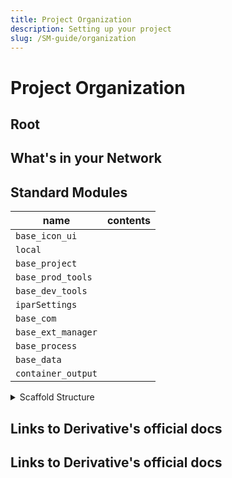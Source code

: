 ```yaml
---
title: Project Organization
description: Setting up your project
slug: /SM-guide/organization
---
```


# Project Organization

## Root

## What's in your Network

## Standard Modules

| name | contents |
|--- | --- |
| `base_icon_ui`        |
| `local`               | 
| `base_project`        |
| `base_prod_tools`     |
| `base_dev_tools`      |
| `iparSettings`        |
| `base_com`            | 
| `base_ext_manager`    |
| `base_process`        | 
| `base_data`           | 
| `container_output`    |

<details>

<summary>Scaffold Structure</summary>

```
base_scaffold
    ├── base_icon_ui
    ├── local
    │    └── modules
    │        ├── SudoMagic
    │        ├── SudoMagicProjectFilesMOD
    │        ├── nodeMangerTools
    │        ├── parameterUtilities
    │        ├── Future
    │        ├── undoableMOD
    │        ├── sudoTypes
    │        ├── sudoErrors
    │        ├── sudoMagicParHelperEXT
    │        ├── assetEXT
    │        └── menuEXT
    │
    ├── base_prod_tools
    ├── base_dev_tools
    │    ├── base_save
    │    ├── base_maintenance
    │    ├── base_storage_viewer
    │    ├── base_floating_debug
    │    ├── base_log
    │    ├── base_build_toe
    │    ├── base_performance_monitor
    │    ├── base_palette
    │    ├── base_docs
    │    ├── base_ui_colors
    │    ├── base_gen_startup_files
    │    └── base_children_palette        
    │
    └── base_project
        ├── iparSettings
        ├── base_com
        ├── container_output
        ├── base_ext_manager
        │    ├── lookup
        │    ├── projectEXT
        │    ├── comEXT
        │    ├── processEXT
        │    ├── outputEXT
        │    └── dataEXT
        │
        ├── base_process
        ├── base_data
        └── local
            └── modules
```
</details>

## Links to Derivative's official docs

## Links to Derivative's official docs

<!-- links -->